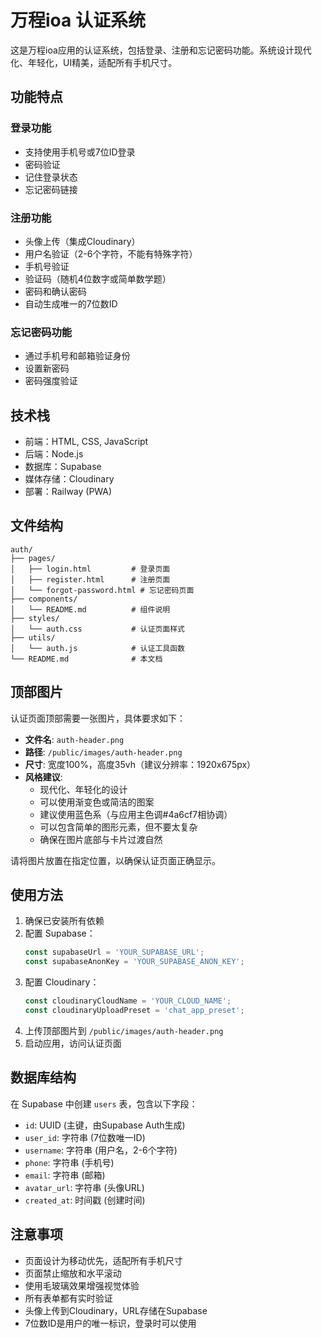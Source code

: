 # 万程ioa 认证系统

这是万程ioa应用的认证系统，包括登录、注册和忘记密码功能。系统设计现代化、年轻化，UI精美，适配所有手机尺寸。

## 功能特点

### 登录功能
- 支持使用手机号或7位ID登录
- 密码验证
- 记住登录状态
- 忘记密码链接

### 注册功能
- 头像上传（集成Cloudinary）
- 用户名验证（2-6个字符，不能有特殊字符）
- 手机号验证
- 验证码（随机4位数字或简单数学题）
- 密码和确认密码
- 自动生成唯一的7位数ID

### 忘记密码功能
- 通过手机号和邮箱验证身份
- 设置新密码
- 密码强度验证

## 技术栈

- 前端：HTML, CSS, JavaScript
- 后端：Node.js
- 数据库：Supabase
- 媒体存储：Cloudinary
- 部署：Railway (PWA)

## 文件结构

```
auth/
├── pages/
│   ├── login.html         # 登录页面
│   ├── register.html      # 注册页面
│   └── forgot-password.html # 忘记密码页面
├── components/
│   └── README.md          # 组件说明
├── styles/
│   └── auth.css           # 认证页面样式
├── utils/
│   └── auth.js            # 认证工具函数
└── README.md              # 本文档
```

## 顶部图片

认证页面顶部需要一张图片，具体要求如下：

- **文件名**: `auth-header.png`
- **路径**: `/public/images/auth-header.png`
- **尺寸**: 宽度100%，高度35vh（建议分辨率：1920x675px）
- **风格建议**: 
  - 现代化、年轻化的设计
  - 可以使用渐变色或简洁的图案
  - 建议使用蓝色系（与应用主色调#4a6cf7相协调）
  - 可以包含简单的图形元素，但不要太复杂
  - 确保在图片底部与卡片过渡自然

请将图片放置在指定位置，以确保认证页面正确显示。

## 使用方法

1. 确保已安装所有依赖
2. 配置 Supabase：
   ```javascript
   const supabaseUrl = 'YOUR_SUPABASE_URL';
   const supabaseAnonKey = 'YOUR_SUPABASE_ANON_KEY';
   ```
3. 配置 Cloudinary：
   ```javascript
   const cloudinaryCloudName = 'YOUR_CLOUD_NAME';
   const cloudinaryUploadPreset = 'chat_app_preset';
   ```
4. 上传顶部图片到 `/public/images/auth-header.png`
5. 启动应用，访问认证页面

## 数据库结构

在 Supabase 中创建 `users` 表，包含以下字段：

- `id`: UUID (主键，由Supabase Auth生成)
- `user_id`: 字符串 (7位数唯一ID)
- `username`: 字符串 (用户名，2-6个字符)
- `phone`: 字符串 (手机号)
- `email`: 字符串 (邮箱)
- `avatar_url`: 字符串 (头像URL)
- `created_at`: 时间戳 (创建时间)

## 注意事项

- 页面设计为移动优先，适配所有手机尺寸
- 页面禁止缩放和水平滚动
- 使用毛玻璃效果增强视觉体验
- 所有表单都有实时验证
- 头像上传到Cloudinary，URL存储在Supabase
- 7位数ID是用户的唯一标识，登录时可以使用 